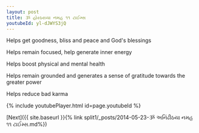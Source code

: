 ```yaml
---
layout: post
title: ૐ હોરઠરાયા નમહ ૧૧ ટાઈમ્સ
youtubeId: yl-dJWYS3jQ
---
```

 
 
Helps get goodness, bliss and peace and God's blessings
 
Helps remain focused, help generate inner energy 
 
Helps boost physical and mental health 
 
Helps remain grounded and generates a sense of gratitude towards the greater power 
 
Helps reduce bad karma
 
 
 
 


{% include youtubePlayer.html id=page.youtubeId %}
 
[Next]({{ site.baseurl }}{% link  split1/_posts/2014-05-23-ૐ અનિંઢીઠયા નમહ ૧૧ ટાઈમ્સ.md%})
 
